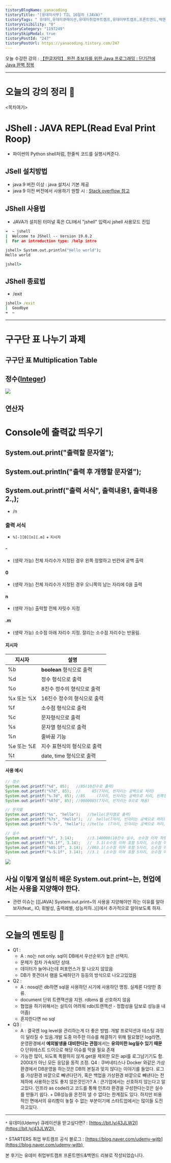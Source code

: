 ```yaml
---
tistoryBlogName: yanacoding
tistoryTitle: "[웅데미사부] TIL 16일차 (JAVA)"
tistoryTags: " 유데미,유데미큐레이션,유데미취업부트캠프,유데미부트캠프,프론트엔드,백엔드,개발부트캠프"
tistoryVisibility: "0"
tistoryCategory: "1197249"
tistorySkipModal: true
tistoryPostId: "247"
tistoryPostUrl: https://yanacoding.tistory.com/247
---
```

오늘 수강한 강의 : [【한글자막】 완전 초보자를 위한 Java 프로그래밍 : 단기간에 Java 완벽 정복](https://www.udemy.com/course/best-java-programming/)

---
# 오늘의 강의 정리 📗
<목차여기>
# JShell :  JAVA REPL(Read Eval Print Roop)
- 파이썬의 Python shell처럼, 한줄씩 코드를 실행시켜준다.
## JSell 설치방법
- java 9 버전 이상 : java 설치시 기본 제공
- java 9 이전 버전에서 사용하기 원할 시 : [Stack overflow 참고](https://stackoverflow.com/questions/53475519/id-like-to-use-jshell-with-jdk-8)
## JShell 사용법
- JAVA가 설치된 터미널 혹은 CLI에서 "jshell" 입력시 jshell 사용모드 진입
```cmd
➜  ~ jshell
|  Welcome to JShell -- Version 19.0.2
|  For an introduction type: /help intro

jshell> System.out.println("Hello world");
Hello world

jshell>
```
## JShell 종료법
- /exit
```cmd
jshell> /exit
|  Goodbye
➜  ~
```

---

# 구구단 표 나누기 과제
## 구구단 표 Multiplication Table
## 정수([Integer](https://docs.oracle.com/javase/8/docs/api/java/lang/Integer.html))

![](https://i.imgur.com/UndsWfk.png)

## 연산자
# Console에 출력값 띄우기
## System.out.print("출력할 문자열");
## System.out.println("출력 후 개행할 문자열");
## System.out.printf("출력 서식", 출력내용1, 출력내용2.,);
- /n
### 출력 서식
- `%[-][0][n][.m]` + `지시자`
#### -
- (생략 가능) 전체 자리수가 지정된 경우 왼쪽 정렬하고 빈칸에 공백 출력
#### 0
- (생략 가능) 전체 자리수가 지정된 경우 오니쪽의 남는 자리에 0을 출력
#### n
- (생략 가능) 출력할 전체 자릿수 지정
#### .m
- (생략 가능) 소수점 아래 자리수 지정. 잘리는 소수점 자리수는 반올림.
#### 지시자
| **지시자** | **설명** |
| ---- | ---- |
| %b | **boolean** 형식으로 출력 |
| %d | 정수 형식으로 출력 |
| %o | 8진수 정수의 형식으로 출력 |
| %x 또는 %X | 16진수 정수의 형식으로 출력 |
| %f | 소수점 형식으로 출력 |
| %c | 문자형식으로 출력 |
| %s | 문자열 형식으로 출력 |
| %n | 줄바꿈 기능 |
| %e 또는 %E | 지수 표현식의 형식으로 출력 |
| %t | date, time 형식으로 출력 |
#### 사용 예시
```java
// 정수
System.out.printf("%d", 85);   //85(10진수로 출력)
System.out.printf("%7d", 85);  //     85(7자리, 빈자리는 공백으로 처리)
System.out.printf("%-7d", 85); //85     (7자리, 빈자리는 공백으로 처리, 왼쪽정렬)
System.out.printf("%07d", 85); //0000085(7자리, 빈자리는 0으로 채움)

// 문자열
System.out.printf("%s", "hello"); 	//hello(문자열로 출력)
System.out.printf("%7s", "hello");	//  hello(7자리, 빈자리는 공백으로 처리)
System.out.printf("%-7s", "hello");	//hello  (7자리, 빈자리는 공백으로 처리, 왼쪽정렬)

// 실수
System.out.printf("%f", 3.14);		//3.140000(10진수 실수, 소수점 이하 자릿수의 default는 6자리)
System.out.printf("%5.1f", 3.14);	//  3.1(소수점 이하 포함 5자리, 소수점 이하 1자리) 
System.out.printf("%05.1f", 3.14);	//003.1(소수점 이하 포함 5자리, 소수점 이하 1자리, 빈자리 0)
System.out.printf("%-5.1f", 3.14);	//3.1  (소수점 이하 포함 5자리, 소수점 이하 1자리, 왼쪽정렬)
```
![](https://i.imgur.com/uhVg6Yq.png)

## 사실 이렇게 열심히 배운 System.out.print~는,  현업에서는 사용을 지양해야 한다.
- 관련 이슈는 [[[JAVA] System.out.print~의 사용을 지양해야만 하는 이유를 알아보자(feat,, IO, 휘발성, 출력레벨, 성능저하..)]]에서 추가적으로 알아보도록 하자.


---
# 오늘의 멘토링 🥸
- Q1 : 
	- A : no는 not only. sql이 DB에서 우선순위가 높은 선택지.
	- 문제가 점차 가속되던 상태.
	- 데이터가 늘어나는데 퍼포먼스가 잘 나오지 않았음
	- DB가 못견뎌서 램을 도배하던가 등등의 방식으로 나오고있었음
- Q2 : 
	- A : nosql은 db하면 sql을 사용하던 시기에 사용하던 명칭. 실제론 다양한 종류.
	- document 단위 트랜잭션을 지원. rdbms 를 선호하지 않음
	- 협업을 하기위해서는 설득이 어려워 rdb(트랜잭션 - 정합성을 담보로 성능을 내어줌)
	- 혼자한다면 no sql
- Q3 : 
	- A : 결국엔 log level을 관리하는게 더 좋은 방법. 개발 프로덕션과 테스팅 과정이 달라질 수 있음.개발 도중 마주한 이슈를 해결하기 위해 필요했던 log라면, 운영환경에서 **예외발생을 대비한다는 관점**에서는 **유의미한 log일수 있기 때문** O 단위테스트 드이으로 해당 이슈를 막을 필요 존재
	- 가능한 많이, 되도록 폭팔하지 않게.get을 제외한 모든 api를 로그남기기도 함. 200대가 아닌 모든 응답을 동적 조정.
	Q4 : 쿠버네티스나 Docker 와같은 가상환경에서 DB운영을 하는것은 DB의 본질과 맞지 않다는 이야기를 들었다. 로그를 가상환경 바깥으로 빼낸다던가, 혹은 백업을 가상환경 바깥으로 빼낸다는 전제하에 사용하는것도 좋지 않은것인가?
		A : 큰기업에서는 선호하지 않는다고 알고있다. 인프라 as code라고 코드를 통해 인프라 환경을 구성한다는것은 실수를 만들기 쉽다. + DB성능을 온전히 낼 수 없다는 한계점도 있다. 하지만 비용적인 면에서의 유리함이 놓칠 수 없는 부분이기에 스타트업에서는 많이들 도전하고있다. 

---
`*` 유데미(Udemy) 큐레이션을 받고싶다면? : [https://bit.ly/43JLW2l](https://bit.ly/43JLW2l) 

`*` STARTERS 취업 부트캠프 공식 블로그 : [https://blog.naver.com/udemy-wjtb](https://blog.naver.com/udemy-wjtb) 

본 후기는 유데미 취업부트캠프 프론트엔드&백엔드 리뷰로 작성되었습니다. 
